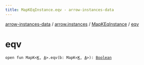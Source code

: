 ```yaml
---
title: MapKEqInstance.eqv - arrow-instances-data
---
```


[arrow-instances-data](../../index.html) / [arrow.instances](../index.html) / [MapKEqInstance](index.html) / [eqv](./eqv.html)

# eqv

`open fun MapK<`[`K`](index.html#K)`, `[`A`](index.html#A)`>.eqv(b: MapK<`[`K`](index.html#K)`, `[`A`](index.html#A)`>): `[`Boolean`](https://kotlinlang.org/api/latest/jvm/stdlib/kotlin/-boolean/index.html)